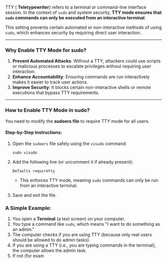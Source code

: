 
TTY ( **Teletypewriter**) refers to a terminal or command-line interface session. In the context of `sudo` and system security, **TTY mode ensures that `sudo` commands can only be executed from an interactive terminal**.

This setting prevents certain automated or non-interactive methods of using `sudo`, which enhances security by requiring direct user interaction.

---

### **Why Enable TTY Mode for sudo?**

1. **Prevent Automated Attacks**: Without a TTY, attackers could use scripts or malicious processes to escalate privileges without requiring user interaction.
2. **Enhance Accountability**: Ensuring commands are run interactively makes it easier to track user actions.
3. **Improve Security**: It blocks certain non-interactive shells or remote executions that bypass TTY requirements.

---

### **How to Enable TTY Mode in sudo?**

You need to modify the **sudoers file** to require TTY mode for all users.

#### Step-by-Step Instructions:

1. Open the `sudoers` file safely using the `visudo` command:
    
    `sudo visudo`
    
2. Add the following line (or uncomment it if already present):

    `Defaults requiretty`
    
    - This enforces TTY mode, meaning `sudo` commands can only be run from an interactive terminal.
3. Save and exit the file.

### A Simple Example:

1. You open a **Terminal** (a text screen) on your computer.
2. You type a command like `sudo`, which means "I want to do something as an admin."
3. The computer checks if you are using TTY (because only real users should be allowed to do admin tasks).
4. If you are using a TTY (i.e., you are typing commands in the terminal), the computer allows the admin task.
5. If not (for exam